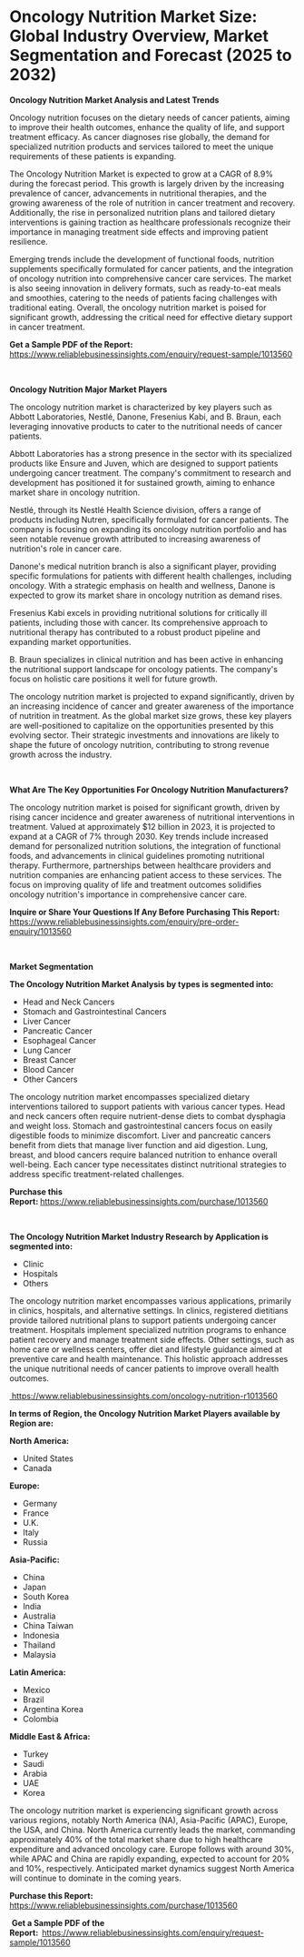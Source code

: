 <p><h1>Oncology Nutrition Market Size: Global Industry Overview, Market Segmentation and Forecast (2025 to 2032)</h1></p><p><strong>Oncology Nutrition Market Analysis and Latest Trends</strong></p>
<p><p>Oncology nutrition focuses on the dietary needs of cancer patients, aiming to improve their health outcomes, enhance the quality of life, and support treatment efficacy. As cancer diagnoses rise globally, the demand for specialized nutrition products and services tailored to meet the unique requirements of these patients is expanding.</p><p>The Oncology Nutrition Market is expected to grow at a CAGR of 8.9% during the forecast period. This growth is largely driven by the increasing prevalence of cancer, advancements in nutritional therapies, and the growing awareness of the role of nutrition in cancer treatment and recovery. Additionally, the rise in personalized nutrition plans and tailored dietary interventions is gaining traction as healthcare professionals recognize their importance in managing treatment side effects and improving patient resilience.</p><p>Emerging trends include the development of functional foods, nutrition supplements specifically formulated for cancer patients, and the integration of oncology nutrition into comprehensive cancer care services. The market is also seeing innovation in delivery formats, such as ready-to-eat meals and smoothies, catering to the needs of patients facing challenges with traditional eating. Overall, the oncology nutrition market is poised for significant growth, addressing the critical need for effective dietary support in cancer treatment.</p></p>
<p><strong>Get a Sample PDF of the Report:&nbsp;</strong> <a href="https://www.reliablebusinessinsights.com/enquiry/request-sample/1013560?utm_campaign=3683&utm_medium=2&utm_source=Github&utm_content=ia&utm_term=17042025&utm_id=oncology-nutrition">https://www.reliablebusinessinsights.com/enquiry/request-sample/1013560</a></p>
<p>&nbsp;</p>
<p><strong>Oncology Nutrition Major Market Players</strong></p>
<p><p>The oncology nutrition market is characterized by key players such as Abbott Laboratories, Nestlé, Danone, Fresenius Kabi, and B. Braun, each leveraging innovative products to cater to the nutritional needs of cancer patients.</p><p>Abbott Laboratories has a strong presence in the sector with its specialized products like Ensure and Juven, which are designed to support patients undergoing cancer treatment. The company's commitment to research and development has positioned it for sustained growth, aiming to enhance market share in oncology nutrition.</p><p>Nestlé, through its Nestlé Health Science division, offers a range of products including Nutren, specifically formulated for cancer patients. The company is focusing on expanding its oncology nutrition portfolio and has seen notable revenue growth attributed to increasing awareness of nutrition's role in cancer care. </p><p>Danone's medical nutrition branch is also a significant player, providing specific formulations for patients with different health challenges, including oncology. With a strategic emphasis on health and wellness, Danone is expected to grow its market share in oncology nutrition as demand rises.</p><p>Fresenius Kabi excels in providing nutritional solutions for critically ill patients, including those with cancer. Its comprehensive approach to nutritional therapy has contributed to a robust product pipeline and expanding market opportunities.</p><p>B. Braun specializes in clinical nutrition and has been active in enhancing the nutritional support landscape for oncology patients. The company's focus on holistic care positions it well for future growth.</p><p>The oncology nutrition market is projected to expand significantly, driven by an increasing incidence of cancer and greater awareness of the importance of nutrition in treatment. As the global market size grows, these key players are well-positioned to capitalize on the opportunities presented by this evolving sector. Their strategic investments and innovations are likely to shape the future of oncology nutrition, contributing to strong revenue growth across the industry.</p></p>
<p>&nbsp;</p>
<p><strong>What Are The Key Opportunities For Oncology Nutrition Manufacturers?</strong></p>
<p><p>The oncology nutrition market is poised for significant growth, driven by rising cancer incidence and greater awareness of nutritional interventions in treatment. Valued at approximately $12 billion in 2023, it is projected to expand at a CAGR of 7% through 2030. Key trends include increased demand for personalized nutrition solutions, the integration of functional foods, and advancements in clinical guidelines promoting nutritional therapy. Furthermore, partnerships between healthcare providers and nutrition companies are enhancing patient access to these services. The focus on improving quality of life and treatment outcomes solidifies oncology nutrition's importance in comprehensive cancer care.</p></p>
<p><strong>Inquire or Share Your Questions If Any Before Purchasing This Report:</strong> <a href="https://www.reliablebusinessinsights.com/enquiry/pre-order-enquiry/1013560?utm_campaign=3683&utm_medium=2&utm_source=Github&utm_content=ia&utm_term=17042025&utm_id=oncology-nutrition">https://www.reliablebusinessinsights.com/enquiry/pre-order-enquiry/1013560</a></p>
<p>&nbsp;</p>
<p><strong>Market Segmentation</strong></p>
<p><strong>The Oncology Nutrition Market Analysis by types is segmented into:</strong></p>
<p><ul><li>Head and Neck Cancers</li><li>Stomach and Gastrointestinal Cancers</li><li>Liver Cancer</li><li>Pancreatic Cancer</li><li>Esophageal Cancer</li><li>Lung Cancer</li><li>Breast Cancer</li><li>Blood Cancer</li><li>Other Cancers</li></ul></p>
<p><p>The oncology nutrition market encompasses specialized dietary interventions tailored to support patients with various cancer types. Head and neck cancers often require nutrient-dense diets to combat dysphagia and weight loss. Stomach and gastrointestinal cancers focus on easily digestible foods to minimize discomfort. Liver and pancreatic cancers benefit from diets that manage liver function and aid digestion. Lung, breast, and blood cancers require balanced nutrition to enhance overall well-being. Each cancer type necessitates distinct nutritional strategies to address specific treatment-related challenges.</p></p>
<p><strong>Purchase this Report:&nbsp;</strong><a href="https://www.reliablebusinessinsights.com/purchase/1013560?utm_campaign=3683&utm_medium=2&utm_source=Github&utm_content=ia&utm_term=17042025&utm_id=oncology-nutrition">https://www.reliablebusinessinsights.com/purchase/1013560</a></p>
<p>&nbsp;</p>
<p><strong>The Oncology Nutrition Market Industry Research by Application is segmented into:</strong></p>
<p><ul><li>Clinic</li><li>Hospitals</li><li>Others</li></ul></p>
<p><p>The oncology nutrition market encompasses various applications, primarily in clinics, hospitals, and alternative settings. In clinics, registered dietitians provide tailored nutritional plans to support patients undergoing cancer treatment. Hospitals implement specialized nutrition programs to enhance patient recovery and manage treatment side effects. Other settings, such as home care or wellness centers, offer diet and lifestyle guidance aimed at preventive care and health maintenance. This holistic approach addresses the unique nutritional needs of cancer patients to improve overall health outcomes.</p></p>
<p><a href="https://www.reliablebusinessinsights.com/oncology-nutrition-r1013560?utm_campaign=3683&utm_medium=2&utm_source=Github&utm_content=ia&utm_term=17042025&utm_id=oncology-nutrition">&nbsp;https://www.reliablebusinessinsights.com/oncology-nutrition-r1013560</a></p>
<p><strong>In terms of Region, the Oncology Nutrition Market Players available by Region are:</strong></p>
<p>
    <p> <strong> North America: </strong>
        <ul>
            <li>United States</li>
            <li>Canada</li>
        </ul>
        </p> 
    <p> <strong> Europe: </strong>
        <ul>
            <li>Germany</li>
            <li>France</li>
            <li>U.K.</li>
            <li>Italy</li>
            <li>Russia</li>
        </ul>
        </p> 
    <p> <strong> Asia-Pacific: </strong>
        <ul>
            <li>China</li>
            <li>Japan</li>
            <li>South Korea</li>
            <li>India</li>
            <li>Australia</li>
            <li>China Taiwan</li>
            <li>Indonesia</li>
            <li>Thailand</li>
            <li>Malaysia</li>
        </ul>
        </p> 
    <p> <strong> Latin America: </strong>
        <ul>
            <li>Mexico</li>
            <li>Brazil</li>
            <li>Argentina Korea</li>
            <li>Colombia</li>
        </ul>
        </p> 
    <p> <strong> Middle East & Africa: </strong>
        <ul>
            <li>Turkey</li>
            <li>Saudi</li>
            <li>Arabia</li>
            <li>UAE</li>
            <li>Korea</li>
        </ul>
    </p>
    </p>
<p><p>The oncology nutrition market is experiencing significant growth across various regions, notably North America (NA), Asia-Pacific (APAC), Europe, the USA, and China. North America currently leads the market, commanding approximately 40% of the total market share due to high healthcare expenditure and advanced oncology care. Europe follows with around 30%, while APAC and China are rapidly expanding, expected to account for 20% and 10%, respectively. Anticipated market dynamics suggest North America will continue to dominate in the coming years.</p></p>
<p><strong>Purchase this Report: </strong><a href="https://www.reliablebusinessinsights.com/purchase/1013560?utm_campaign=3683&utm_medium=2&utm_source=Github&utm_content=ia&utm_term=17042025&utm_id=oncology-nutrition">https://www.reliablebusinessinsights.com/purchase/1013560</a></p>
<p>&nbsp;<strong>Get a Sample PDF of the Report:&nbsp;&nbsp;</strong><a href="https://www.reliablebusinessinsights.com/enquiry/request-sample/1013560?utm_campaign=3683&utm_medium=2&utm_source=Github&utm_content=ia&utm_term=17042025&utm_id=oncology-nutrition">https://www.reliablebusinessinsights.com/enquiry/request-sample/1013560</a></p>
<p><strong></strong></p>
<p><p></p><p></p><p></p></p>